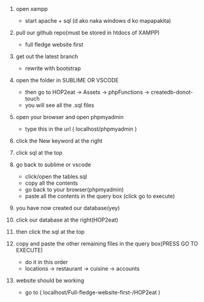 1. open xampp
    - start apache + sql (d ako naka windows d ko mapapakita)

2. pull our github repo(must be stored in htdocs of XAMPP)
    - full fledge website first

3. get out the latest branch
    - rewrite with bootstrap

4. open the folder in SUBLIME OR VSCODE
    - then go to HOP2eat -> Assets -> phpFunctions -> createdb-donot-touch
    - you will see all the .sql files

5. open your browser and open phpmyadmin
    - type this in the url (    localhost/phpmyadmin       )


6. click the New keyword at the right


7. click sql at the top


8. go back to sublime or vscode
    - click/open the tables.sql
    - copy all the contents
    - go back to your browser(phpmyadmin)
    - paste all the contents in the query box (click go to execute)

9. you have now created our database(yey)

10. click our database at the right(HOP2eat)

11. then click the sql at the top

12. copy and paste the other remaining files in the query box(PRESS GO TO EXECUTE)
    - do it in this order
    - locations -> restaurant -> cuisine -> accounts

13. website should be working
    - go to (    localhost/Full-fledge-website-first-/HOP2eat )